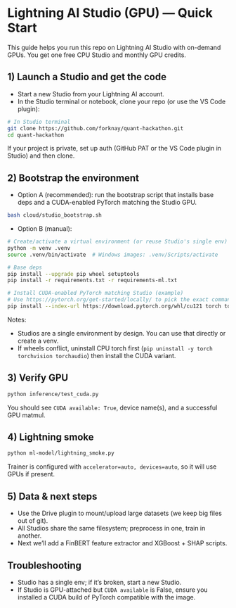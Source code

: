 # Lightning AI Studio (GPU) — Quick Start

This guide helps you run this repo on Lightning AI Studio with on-demand GPUs. You get one free CPU Studio and monthly GPU credits.

## 1) Launch a Studio and get the code
- Start a new Studio from your Lightning AI account.
- In the Studio terminal or notebook, clone your repo (or use the VS Code plugin):

```bash
# In Studio terminal
git clone https://github.com/forknay/quant-hackathon.git
cd quant-hackathon
```

If your project is private, set up auth (GitHub PAT or the VS Code plugin in Studio) and then clone.

## 2) Bootstrap the environment
- Option A (recommended): run the bootstrap script that installs base deps and a CUDA-enabled PyTorch matching the Studio GPU.

```bash
bash cloud/studio_bootstrap.sh
```

- Option B (manual):

```bash
# Create/activate a virtual environment (or reuse Studio's single env)
python -m venv .venv
source .venv/bin/activate  # Windows images: .venv/Scripts/activate

# Base deps
pip install --upgrade pip wheel setuptools
pip install -r requirements.txt -r requirements-ml.txt

# Install CUDA-enabled PyTorch matching Studio (example)
# Use https://pytorch.org/get-started/locally/ to pick the exact command for the image
pip install --index-url https://download.pytorch.org/whl/cu121 torch torchvision torchaudio
```

Notes:
- Studios are a single environment by design. You can use that directly or create a venv.
- If wheels conflict, uninstall CPU torch first (`pip uninstall -y torch torchvision torchaudio`) then install the CUDA variant.

## 3) Verify GPU

```bash
python inference/test_cuda.py
```
You should see `CUDA available: True`, device name(s), and a successful GPU matmul.

## 4) Lightning smoke

```bash
python ml-model/lightning_smoke.py
```
Trainer is configured with `accelerator=auto, devices=auto`, so it will use GPUs if present.

## 5) Data & next steps
- Use the Drive plugin to mount/upload large datasets (we keep big files out of git).
- All Studios share the same filesystem; preprocess in one, train in another.
- Next we’ll add a FinBERT feature extractor and XGBoost + SHAP scripts.

## Troubleshooting
- Studio has a single env; if it’s broken, start a new Studio.
- If Studio is GPU-attached but `CUDA available` is False, ensure you installed a CUDA build of PyTorch compatible with the image.
